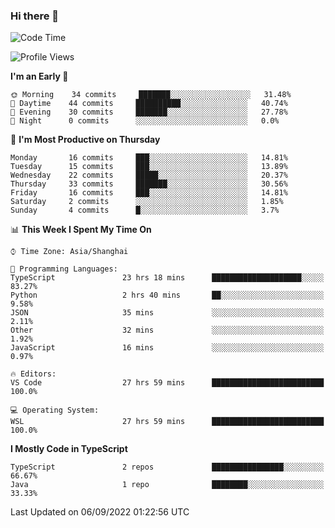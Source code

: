 ### Hi there 👋

<!--
**waynelwz/waynelwz** is a ✨ _special_ ✨ repository because its `README.md` (this file) appears on your GitHub profile.

Here are some ideas to get you started:

- 🔭 I’m currently working on ...
- 🌱 I’m currently learning ...
- 👯 I’m looking to collaborate on ...
- 🤔 I’m looking for help with ...
- 💬 Ask me about ...
- 📫 How to reach me: ...
- 😄 Pronouns: ...
- ⚡ Fun fact: ...
-->

<!--START_SECTION:waka-->
![Code Time](http://img.shields.io/badge/Code%20Time-412%20hrs%2056%20mins-blue)

![Profile Views](http://img.shields.io/badge/Profile%20Views-0-blue)

**I'm an Early 🐤** 

```text
🌞 Morning    34 commits     ███████░░░░░░░░░░░░░░░░░░   31.48% 
🌆 Daytime    44 commits     ██████████░░░░░░░░░░░░░░░   40.74% 
🌃 Evening    30 commits     ███████░░░░░░░░░░░░░░░░░░   27.78% 
🌙 Night      0 commits      ░░░░░░░░░░░░░░░░░░░░░░░░░   0.0%

```
📅 **I'm Most Productive on Thursday** 

```text
Monday       16 commits     ███░░░░░░░░░░░░░░░░░░░░░░   14.81% 
Tuesday      15 commits     ███░░░░░░░░░░░░░░░░░░░░░░   13.89% 
Wednesday    22 commits     █████░░░░░░░░░░░░░░░░░░░░   20.37% 
Thursday     33 commits     ███████░░░░░░░░░░░░░░░░░░   30.56% 
Friday       16 commits     ███░░░░░░░░░░░░░░░░░░░░░░   14.81% 
Saturday     2 commits      ░░░░░░░░░░░░░░░░░░░░░░░░░   1.85% 
Sunday       4 commits      █░░░░░░░░░░░░░░░░░░░░░░░░   3.7%

```


📊 **This Week I Spent My Time On** 

```text
⌚︎ Time Zone: Asia/Shanghai

💬 Programming Languages: 
TypeScript               23 hrs 18 mins      ████████████████████░░░░░   83.27% 
Python                   2 hrs 40 mins       ██░░░░░░░░░░░░░░░░░░░░░░░   9.58% 
JSON                     35 mins             ░░░░░░░░░░░░░░░░░░░░░░░░░   2.11% 
Other                    32 mins             ░░░░░░░░░░░░░░░░░░░░░░░░░   1.92% 
JavaScript               16 mins             ░░░░░░░░░░░░░░░░░░░░░░░░░   0.97%

🔥 Editors: 
VS Code                  27 hrs 59 mins      █████████████████████████   100.0%

💻 Operating System: 
WSL                      27 hrs 59 mins      █████████████████████████   100.0%

```

**I Mostly Code in TypeScript** 

```text
TypeScript               2 repos             ████████████████░░░░░░░░░   66.67% 
Java                     1 repo              ████████░░░░░░░░░░░░░░░░░   33.33%

```



 Last Updated on 06/09/2022 01:22:56 UTC
<!--END_SECTION:waka-->
